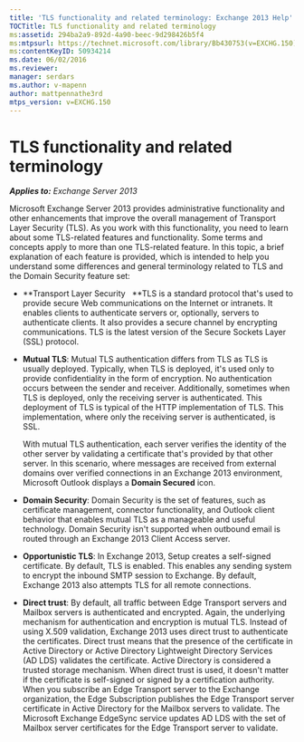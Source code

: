```yaml
---
title: 'TLS functionality and related terminology: Exchange 2013 Help'
TOCTitle: TLS functionality and related terminology
ms:assetid: 294ba2a9-892d-4a90-beec-9d298426b5f4
ms:mtpsurl: https://technet.microsoft.com/library/Bb430753(v=EXCHG.150)
ms:contentKeyID: 50934214
ms.date: 06/02/2016
ms.reviewer: 
manager: serdars
ms.author: v-mapenn
author: mattpennathe3rd
mtps_version: v=EXCHG.150
---
```


# TLS functionality and related terminology

_**Applies to:** Exchange Server 2013_

Microsoft Exchange Server 2013 provides administrative functionality and other enhancements that improve the overall management of Transport Layer Security (TLS). As you work with this functionality, you need to learn about some TLS-related features and functionality. Some terms and concepts apply to more than one TLS-related feature. In this topic, a brief explanation of each feature is provided, which is intended to help you understand some differences and general terminology related to TLS and the Domain Security feature set:

  - **Transport Layer Security   **TLS is a standard protocol that's used to provide secure Web communications on the Internet or intranets. It enables clients to authenticate servers or, optionally, servers to authenticate clients. It also provides a secure channel by encrypting communications. TLS is the latest version of the Secure Sockets Layer (SSL) protocol.

  - **Mutual TLS**: Mutual TLS authentication differs from TLS as TLS is usually deployed. Typically, when TLS is deployed, it's used only to provide confidentiality in the form of encryption. No authentication occurs between the sender and receiver. Additionally, sometimes when TLS is deployed, only the receiving server is authenticated. This deployment of TLS is typical of the HTTP implementation of TLS. This implementation, where only the receiving server is authenticated, is SSL.

    With mutual TLS authentication, each server verifies the identity of the other server by validating a certificate that's provided by that other server. In this scenario, where messages are received from external domains over verified connections in an Exchange 2013 environment, Microsoft Outlook displays a **Domain Secured** icon.

  - **Domain Security**: Domain Security is the set of features, such as certificate management, connector functionality, and Outlook client behavior that enables mutual TLS as a manageable and useful technology. Domain Security isn't supported when outbound email is routed through an Exchange 2013 Client Access server.

  - **Opportunistic TLS**: In Exchange 2013, Setup creates a self-signed certificate. By default, TLS is enabled. This enables any sending system to encrypt the inbound SMTP session to Exchange. By default, Exchange 2013 also attempts TLS for all remote connections.

  - **Direct trust**: By default, all traffic between Edge Transport servers and Mailbox servers is authenticated and encrypted. Again, the underlying mechanism for authentication and encryption is mutual TLS. Instead of using X.509 validation, Exchange 2013 uses direct trust to authenticate the certificates. Direct trust means that the presence of the certificate in Active Directory or Active Directory Lightweight Directory Services (AD LDS) validates the certificate. Active Directory is considered a trusted storage mechanism. When direct trust is used, it doesn't matter if the certificate is self-signed or signed by a certification authority. When you subscribe an Edge Transport server to the Exchange organization, the Edge Subscription publishes the Edge Transport server certificate in Active Directory for the Mailbox servers to validate. The Microsoft Exchange EdgeSync service updates AD LDS with the set of Mailbox server certificates for the Edge Transport server to validate.
